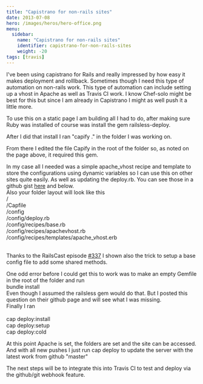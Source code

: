 ```yaml
---
title: "Capistrano for non-rails sites"
date: 2013-07-08
hero: /images/heros/hero-office.png
menu:
  sidebar:
    name: "Capistrano for non-rails sites"
    identifier: capistrano-for-non-rails-sites
    weight: -20
tags: [travis]
---
```


<p>
I've been using capistrano for Rails and really impressed by how easy it makes deployment and rolllback. Sometimes though I need this type of automation on non-rails work. This type of automation can include setting up a vhost in Apache as well as Travis CI work. I know Chef-solo might be best for this but since I am already in Capistrano I might as well push it a little more.
</p>
<p>
To use this on a static page I am building all I had to do, after making sure Ruby was installed of course was install the gem 
<a herf=https://github.com/leehambley/railsless-deploy/>railsless-deploy</a>. 
</p>
<p>
After I did that install I ran "capify ." in the folder I was working on.
</p>
<p>
From there I edited the file Capify in the root of the folder so, as noted on the page above, it required this gem.
</p>
<p>
In my case all I needed was a simple apache_vhost recipe and template to store the configurations using dynamic variables so I can use this on other sites quite easily. As well as updating the deploy.rb. You can see those in a github gist <a href="#">here</a> and below.
<br>
Also your folder layout will look like this
<br>
/<br>
/Capfile<br>
/config<br>
/config/deploy.rb<br>
/config/recipes/base.rb<br>
/config/recipes/apachevhost.rb<br>
/config/recipes/templates/apache_vhost.erb<br>
</br>
<script src="https://gist.github.com/alnutile/5947574.js"></script>
</p>
<p>
Thanks to the RailsCast episode <a href=http://railscasts.com/episodes/337-capistrano-recipes>#337</a> I shown also the trick to setup a base config file to add some shared methods. 
</p>
<p>
One odd error before I could get this to work was to make an empty Gemfile in the root of the folder and run <br>
bundle install
</br>
Even though I assumed the railsless gem would do that.  But I posted this question on their github page and will see what I was missing.
<br>
Finally I ran <br>
</br>
cap deploy:install<br>
cap deploy:setup<br>
cap deploy:cold
</p>
<p>
At this point Apache is set, the folders are set and the site can be accessed. And with all new pushes I just run cap deploy to update the server with the latest work from github "master"
</p>
<p>
The next steps will be to integrate this into Travis CI to test and deploy via the github/git webhook feature.
</p>